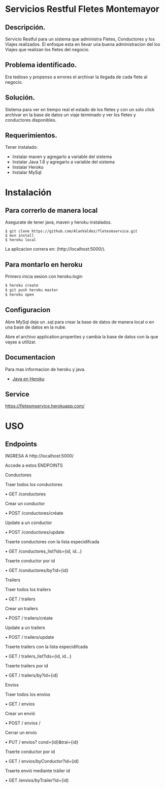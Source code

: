 # Servicios Restful Fletes Montemayor

## Descripción.

Servicio Restful para un sistema que administra Fletes, Conductores y los Viajes realizados.
El enfoque esta en llevar una buena administracion del los Viajes que realizan los fletes del negocio.

## Problema identificado.

Era tedioso y propenso a errores el archivar la llegada de cada flete al negocio.

## Solución.

Sistema para ver en tiempo real el estado de los fletes y con un solo click archivar en la base de datos un viaje terminado y ver los fletes y conductores disponibles.

## Requerimientos.

Tener instalado:
- Instalar maven y agregarlo a variable del sistema
- Instalar Java 1.8 y agregarlo a variable del sistema
- Instalar Heroku
- Instalar MySql

# Instalación
## Para correrlo de manera local

Asegurate de tener java, maven y heroku instalados.

```
$ git clone https://github.com/AlanValdez/fletesmservice.git
$ mvn install
$ heroku local
```

La aplicacion correra en: (http://localhost:5000/).

## Para montarlo en heroku

Primero inicia sesion con heroku:login
```sh
$ heroku create
$ git push heroku master
$ heroku open
```

## Configuracion

Abre MySql deje un .sql para crear la base de datos de manera local o en una base de datos en la nube.

Abre el archivo application.properties y cambia la base de datos con la que vayas a utilizar.

## Documentacion
Para mas informacion de heroku y java.

- [Java en Heroku](https://devcenter.heroku.com/categories/java)

## Service
https://fletesmservice.herokuapp.com/

# USO
## Endpoints

INGRESA A http://localhost:5000/


Accede a estos ENDPOINTS

Conductores

Traer todos los conductores

•	GET /conductores

Crear un conductor

•	POST /conductores/créate

Update a un conductor

•	POST /conductores/update

Traerte conductores con la lista especidifcada

•	GET /conductores_list?ids={id, id…}

Traerte conductor por id

•	GET /conductores/by?id={id}



Trailers

Traer todos los trailers

•	GET / trailers

Crear un trailers

•	POST / trailers/créate

Update a un trailers

•	POST / trailers/update

Traerte trailers con la lista especidifcada

•	GET / trailers_list?ids={id, id…}

Traerte trailers por id

•	GET / trailers/by?id={id}


Envíos

Traer todos los envios

•	GET / envios

Crear un envió

•	POST / envios /

Cerrar un envío

•	PUT / envios? cond={id}&trai={id}

Traerte conductor por id

•	GET / envios/byConductor?id={id}

Traerte envió mediante tráiler id

•	GET /envios/byTrailer?id={id}
